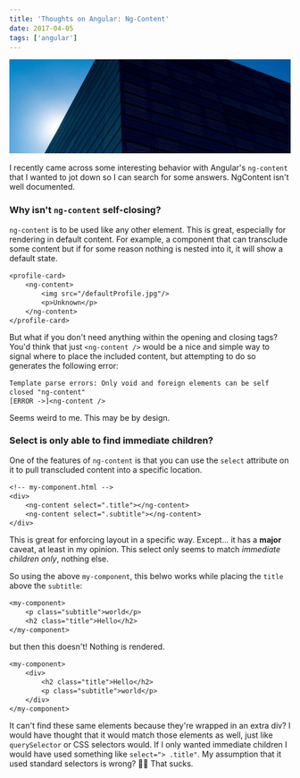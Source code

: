 ```yaml
---
title: 'Thoughts on Angular: Ng-Content'
date: 2017-04-05
tags: ['angular']
---
```


![Image of building angles](./bldg-angle.jpg)

I recently came across some interesting behavior with Angular's `ng-content` that I wanted to jot down so I can search for some answers. NgContent isn't well documented.

### Why isn't `ng-content` self-closing?

`ng-content` is to be used like any other element. This is great, especially for rendering in default content. For example, a component that can transclude some content but if for some reason nothing is nested into it, it will show a default state.

```
<profile-card>
    <ng-content>
        <img src="/defaultProfile.jpg"/>
        <p>Unknown</p>
    </ng-content>
</profile-card>
```

But what if you don't need anything within the opening and closing tags? You'd think that just `<ng-content />` would be a nice and simple way to signal where to place the included content, but attempting to do so generates the following error:

```
Template parse errors: Only void and foreign elements can be self closed "ng-content"
[ERROR ->]<ng-content />
```

Seems weird to me. This may be by design.

### Select is only able to find immediate children?

One of the features of `ng-content` is that you can use the `select` attribute on it to pull transcluded content into a specific location.

```
<!-- my-component.html -->
<div>
    <ng-content select=".title"></ng-content>
    <ng-content select=".subtitle"></ng-content>
</div>
```

This is great for enforcing layout in a specific way. Except... it has a **major** caveat, at least in my opinion. This select only seems to match _immediate children only_, nothing else.

So using the above `my-component`, this belwo works while placing the `title` above the `subtitle`:

```
<my-component>
    <p class="subtitle">world</p>
    <h2 class="title">Hello</h2>
</my-component>
```

but then this doesn't! Nothing is rendered.

```
<my-component>
    <div>
        <h2 class="title">Hello</h2>
        <p class="subtitle">world</p>
    </div>
</my-component>
```

It can't find these same elements because they're wrapped in an extra div? I would have thought that it would match those elements as well, just like `querySelector` or CSS selectors would. If I only wanted immediate children I would have used something like `select="> .title"`. My assumption that it used standard selectors is wrong? 🤷‍♂️ That sucks.
